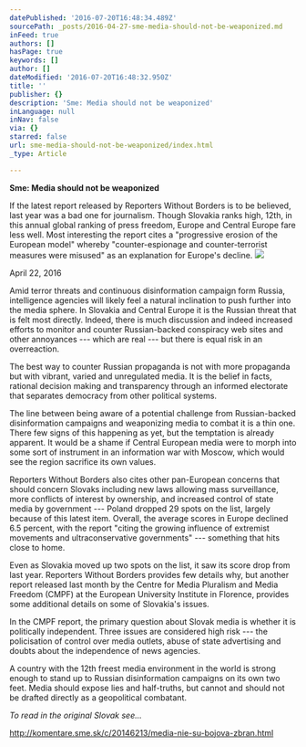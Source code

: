 ```yaml
---
datePublished: '2016-07-20T16:48:34.489Z'
sourcePath: _posts/2016-04-27-sme-media-should-not-be-weaponized.md
inFeed: true
authors: []
hasPage: true
keywords: []
author: []
dateModified: '2016-07-20T16:48:32.950Z'
title: ''
publisher: {}
description: 'Sme: Media should not be weaponized'
inLanguage: null
inNav: false
via: {}
starred: false
url: sme-media-should-not-be-weaponized/index.html
_type: Article

---
```

**Sme: Media should not be weaponized**

If the latest report released by Reporters Without Borders is to be believed, last year was a bad one for journalism. Though Slovakia ranks high, 12th, in this annual global ranking of press freedom, Europe and Central Europe fare less well. Most interesting the report cites a "progressive erosion of the European model" whereby "counter-espionage and counter-terrorist measures were misused" as an explanation for Europe's decline.
![](https://s3-us-west-2.amazonaws.com/the-grid-img/p/1df13a929614d72d7d7b2afb2e42b889d5267984.jpg)

April 22, 2016

Amid terror threats and continuous disinformation campaign form Russia, intelligence agencies will likely feel a natural inclination to push further into the media sphere. In Slovakia and Central Europe it is the Russian threat that is felt most directly. Indeed, there is much discussion and indeed increased efforts to monitor and counter Russian-backed conspiracy web sites and other annoyances --- which are real --- but there is equal risk in an overreaction.

The best way to counter Russian propaganda is not with more propaganda but with vibrant, varied and unregulated media. It is the belief in facts, rational decision making and transparency through an informed electorate that separates democracy from other political systems.

The line between being aware of a potential challenge from Russian-backed disinformation campaigns and weaponizing media to combat it is a thin one. There few signs of this happening as yet, but the temptation is already apparent. It would be a shame if Central European media were to morph into some sort of instrument in an information war with Moscow, which would see the region sacrifice its own values.

Reporters Without Borders also cites other pan-European concerns that should concern Slovaks including new laws allowing mass surveillance, more conflicts of interest by ownership, and increased control of state media by government --- Poland dropped 29 spots on the list, largely because of this latest item. Overall, the average scores in Europe declined 6.5 percent, with the report "citing the growing influence of extremist movements and ultraconservative governments" --- something that hits close to home.

Even as Slovakia moved up two spots on the list, it saw its score drop from last year. Reporters Without Borders provides few details why, but another report released last month by the Centre for Media Pluralism and Media Freedom (CMPF) at the European University Institute in Florence, provides some additional details on some of Slovakia's issues.

In the CMPF report, the primary question about Slovak media is whether it is politically independent. Three issues are considered high risk --- the policisation of control over media outlets, abuse of state advertising and doubts about the independence of news agencies.

A country with the 12th freest media environment in the world is strong enough to stand up to Russian disinformation campaigns on its own two feet. Media should expose lies and half-truths, but cannot and should not be drafted directly as a geopolitical combatant.

_To read in the original Slovak see..._

http://komentare.sme.sk/c/20146213/media-nie-su-bojova-zbran.html